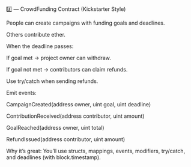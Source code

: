 2️⃣ — CrowdFunding Contract (Kickstarter Style)

People can create campaigns with funding goals and deadlines.

Others contribute ether.

When the deadline passes:

If goal met → project owner can withdraw.

If goal not met → contributors can claim refunds.

Use try/catch when sending refunds.

Emit events:

CampaignCreated(address owner, uint goal, uint deadline)

ContributionReceived(address contributor, uint amount)

GoalReached(address owner, uint total)

RefundIssued(address contributor, uint amount)

Why it’s great:
You’ll use structs, mappings, events, modifiers, try/catch, and deadlines (with block.timestamp).
